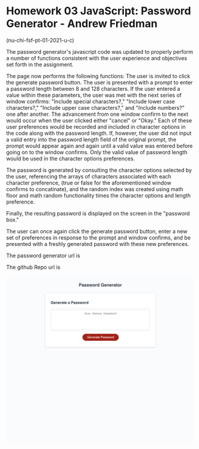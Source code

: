 # Homework 03 JavaScript: Password Generator -  Andrew Friedman
(nu-chi-fsf-pt-01-2021-u-c)

The password generator's javascript code was updated to properly perform a number of functions consistent with the user experience and objectives set forth in the assignment.

The page now performs the following functions:
The user is invited to click the generate password button.
The user is presented with a prompt to enter a password length between 8 and 128 characters.
If the user entered a value within these parameters, the user was met with the next series of window confirms: "Include special characters?," "Include lower case characters?," "Include upper case characters?," and "Include numbers?" one after another. The advancement from one window confirm to the next would occur when the user clicked either "cancel" or "Okay." Each of these user preferences would be recorded and included in character options in the code along with the password length.
If, however, the user did not input a valid entry into the password length field of the original prompt, the prompt would appear again and again until a valid value was entered before going on to the window confirms. Only the valid value of password length would be used in the character options preferences.

The password is generated by consulting the character options selected by the user, referencing the arrays of characters associated with each character preference, (true or false for the aforementioned window confirms to concatinate), and the random index was created using math floor and math random functionality times the character options and length preference.


Finally, the resulting password is displayed on the screen in the "password box." 

The user can once again click the generate password button, enter a new set of preferences in response to the prompt and window confirms, and be presented with a freshly generated password with these new preferences. 

The password generator url is 

The github Repo url is 

![Screenshot of ALF Password Generator](https://github.com/andrewfriedman20/homework_03_ALF/blob/main/Screen_ALF_PWG.jpg)

